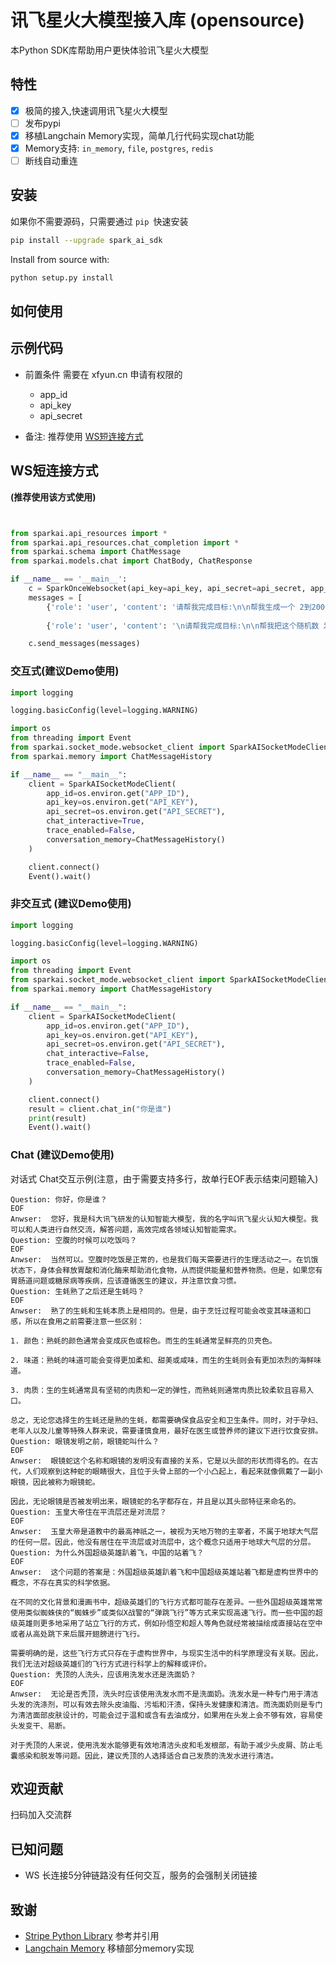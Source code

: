 # 讯飞星火大模型接入库 (opensource)

本Python SDK库帮助用户更快体验讯飞星火大模型

## 特性

- [x] 极简的接入,快速调用讯飞星火大模型
- [ ] 发布pypi
- [x] 移植Langchain Memory实现，简单几行代码实现chat功能
- [x] Memory支持: `in_memory`, `file`, `postgres`, `redis`
- [ ] 断线自动重连

## 安装

如果你不需要源码，只需要通过 `pip `快速安装

```sh
pip install --upgrade spark_ai_sdk
```

Install from source with:

```sh
python setup.py install
```

## 如何使用

## 示例代码

* 前置条件
  需要在 xfyun.cn 申请有权限的
  * app_id
  * api_key
  * api_secret

* 备注: 推荐使用   [WS短连接方式 ](#WS短连接方式 )

## WS短连接方式 

**(推荐使用该方式使用)**

```python


from sparkai.api_resources import *
from sparkai.api_resources.chat_completion import *
from sparkai.schema import ChatMessage
from sparkai.models.chat import ChatBody, ChatResponse

if __name__ == '__main__':
    c = SparkOnceWebsocket(api_key=api_key, api_secret=api_secret, app_id=app_id, api_base=api_base)
    messages = [
        {'role': 'user', 'content': '请帮我完成目标:\n\n帮我生成一个 2到2000的随机数\n\n'}, {'role': 'assistant',
                                                                           'content': '{\n\n"thoughts": {\n\n"text": "Generate a random number between 2 and 2000.",\n\n"reasoning": "To complete this task, I will need to access the internet for information gathering.",\n\n"plan": "I will use the random_number command with the min and max arguments set to 2 and 2000, respectively.",\n\n"criticism": "",\n\n"speak": "The random number generated is: 1587."\n\n},\n\n"command": {\n\n"name": "random_number",\n\n"args": {\n\n"min": "2",\n\n"max": "2000"\n\n}\n\n}\n\n}'},
        {'role': 'user', 'content': '\n请帮我完成目标:\n\n帮我把这个随机数 发给 ybyang7@iflytek.com 并告诉他这个随机数很重要\n\n'}]

    c.send_messages(messages)


```


### 交互式(建议Demo使用)

```python
import logging

logging.basicConfig(level=logging.WARNING)

import os
from threading import Event
from sparkai.socket_mode.websocket_client import SparkAISocketModeClient
from sparkai.memory import ChatMessageHistory

if __name__ == "__main__":
    client = SparkAISocketModeClient(
        app_id=os.environ.get("APP_ID"),
        api_key=os.environ.get("API_KEY"),
        api_secret=os.environ.get("API_SECRET"),
        chat_interactive=True,
        trace_enabled=False,
        conversation_memory=ChatMessageHistory()
    )

    client.connect()
    Event().wait()

```

### 非交互式 (建议Demo使用)

```python
import logging

logging.basicConfig(level=logging.WARNING)

import os
from threading import Event
from sparkai.socket_mode.websocket_client import SparkAISocketModeClient
from sparkai.memory import ChatMessageHistory

if __name__ == "__main__":
    client = SparkAISocketModeClient(
        app_id=os.environ.get("APP_ID"),
        api_key=os.environ.get("API_KEY"),
        api_secret=os.environ.get("API_SECRET"),
        chat_interactive=False,
        trace_enabled=False,
        conversation_memory=ChatMessageHistory()
    )

    client.connect()
    result = client.chat_in("你是谁")
    print(result)
    Event().wait()

```

### Chat (建议Demo使用)

对话式 Chat交互示例(注意，由于需要支持多行，故单行EOF表示结束问题输入)

```shell
Question: 你好，你是谁？
EOF
Anwser:  您好，我是科大讯飞研发的认知智能大模型，我的名字叫讯飞星火认知大模型。我可以和人类进行自然交流，解答问题，高效完成各领域认知智能需求。
Question: 空腹的时候可以吃饭吗？
EOF
Anwser:  当然可以。空腹时吃饭是正常的，也是我们每天需要进行的生理活动之一。在饥饿状态下，身体会释放胃酸和消化酶来帮助消化食物，从而提供能量和营养物质。但是，如果您有胃肠道问题或糖尿病等疾病，应该遵循医生的建议，并注意饮食习惯。
Question: 生蚝熟了之后还是生蚝吗？
EOF
Anwser:  熟了的生蚝和生蚝本质上是相同的。但是，由于烹饪过程可能会改变其味道和口感，所以在食用之前需要注意一些区别：

1. 颜色：熟蚝的颜色通常会变成灰色或棕色。而生的生蚝通常呈鲜亮的贝壳色。

2. 味道：熟蚝的味道可能会变得更加柔和、甜美或咸味，而生的生蚝则会有更加浓烈的海鲜味道。

3. 肉质：生的生蚝通常具有坚韧的肉质和一定的弹性，而熟蚝则通常肉质比较柔软且容易入口。

总之，无论您选择生的生蚝还是熟的生蚝，都需要确保食品安全和卫生条件。同时，对于孕妇、老年人以及儿童等特殊人群来说，需要谨慎食用，最好在医生或营养师的建议下进行饮食安排。
Question: 眼镜发明之前，眼镜蛇叫什么？
EOF
Anwser:  眼镜蛇这个名称和眼镜的发明没有直接的关系，它是以头部的形状而得名的。在古代，人们观察到这种蛇的眼睛很大，且位于头骨上部的一个小凸起上，看起来就像佩戴了一副小眼镜，因此被称为眼镜蛇。

因此，无论眼镜是否被发明出来，眼镜蛇的名字都存在，并且是以其头部特征来命名的。
Question: 玉皇大帝住在平流层还是对流层？
EOF
Anwser:  玉皇大帝是道教中的最高神祇之一，被视为天地万物的主宰者，不属于地球大气层的任何一层。因此，他没有居住在平流层或对流层中，这个概念只适用于地球大气层的分层。
Question: 为什么外国超级英雄趴着飞，中国的站着飞？
EOF
Anwser:  这个问题的答案是：外国超级英雄趴着飞和中国超级英雄站着飞都是虚构世界中的概念，不存在真实的科学依据。

在不同的文化背景和漫画书中，超级英雄们的飞行方式都可能存在差异。一些外国超级英雄常常使用类似蜘蛛侠的“蜘蛛步”或类似X战警的“弹跳飞行”等方式来实现高速飞行。而一些中国的超级英雄则更多地采用了站立飞行的方式，例如孙悟空和超人等角色就经常被描绘成直接站在空中或者从高处跳下来后展开翅膀进行飞行。

需要明确的是，这些飞行方式只存在于虚构世界中，与现实生活中的科学原理没有关联。因此，我们无法对超级英雄们的飞行方式进行科学上的解释或评价。
Question: 秃顶的人洗头，应该用洗发水还是洗面奶？
EOF
Anwser:  无论是否秃顶，洗头时应该使用洗发水而不是洗面奶。洗发水是一种专门用于清洁头发的洗涤剂，可以有效去除头皮油脂、污垢和汗渍，保持头发健康和清洁。而洗面奶则是专门为清洁面部皮肤设计的，可能会过于温和或含有去油成分，如果用在头发上会不够有效，容易使头发变干、易断。

对于秃顶的人来说，使用洗发水能够更有效地清洁头皮和毛发根部，有助于减少头皮屑、防止毛囊感染和脱发等问题。因此，建议秃顶的人选择适合自己发质的洗发水进行清洁。
```


## 欢迎贡献

扫码加入交流群

## 已知问题

* WS 长连接5分钟链路没有任何交互，服务的会强制关闭链接

## 致谢

* [Stripe Python Library](https://github.com/stripe/stripe-python) 参考并引用
* [Langchain Memory](https://github.com/hwchase17/langchain) 移植部分memory实现
